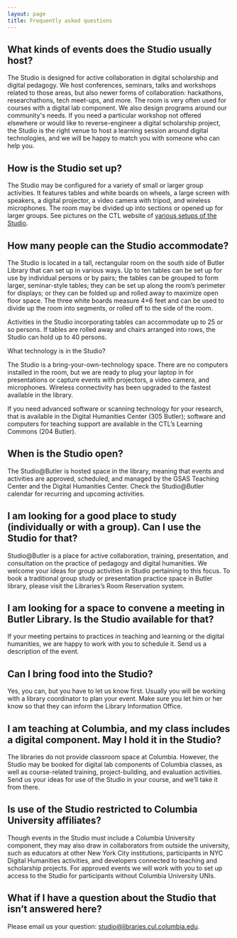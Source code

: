 ```yaml
---
layout: page
title: Frequently asked questions
---
```


## What kinds of events does the Studio usually host?

The Studio is designed for active collaboration in digital scholarship and digital pedagogy. We host conferences, seminars, talks and workshops related to those areas, but also newer forms of collaboration: hackathons, researchathons, tech meet-ups, and more. The room is very often used for courses with a digital lab component. We also design programs around our community's needs. If you need a particular workshop not offered elsewhere or would like to reverse-engineer a digital scholarship project, the Studio is the right venue to host a learning session around digital technologies, and we will be happy to match you with someone who can help you.

## How is the Studio set up?

The Studio may be configured for a variety of small or larger group activities. It features tables and white boards on wheels, a large screen with speakers, a digital projector, a video camera with tripod, and wireless microphones. The room may be divided up into sections or opened up for larger groups. See pictures on the CTL website of [various setups of the Studio](http://ctl.columbia.edu/support/workshop-planning/208b-butler-library/).

## How many people can the Studio accommodate?

The Studio is located in a tall, rectangular room on the south side of Butler Library that can set up in various ways. Up to ten tables can be set up for use by individual persons or by pairs; the tables can be grouped to form larger, seminar-style tables; they can be set up along the room’s perimeter for displays; or they can be folded up and rolled away to maximize open floor space.  The three white boards measure 4×6 feet and can be used to divide up the room into segments, or rolled off to the side of the room.

Activities in the Studio incorporating tables can accommodate up to 25 or so persons. If tables are rolled away and chairs arranged into rows, the Studio can hold up to 40 persons.

What technology is in the Studio?

The Studio is a bring-your-own-technology space. There are no computers installed in the room, but we are ready to plug your laptop in for presentations or capture events with projectors, a video camera, and microphones. Wireless connectivity has been upgraded to the fastest available in the library.

If you need advanced software or scanning technology for your research, that is available in the Digital Humanities Center (305 Butler); software and computers for teaching support are available in the CTL’s Learning Commons (204 Butler).

## When is the Studio open?

The Studio@Butler is hosted space in the library, meaning that events and activities are approved, scheduled, and managed by the GSAS Teaching Center and the Digital Humanities Center. Check the Studio@Butler calendar for recurring and upcoming activities.

## I am looking for a good place to study (individually or with a group). Can I use the Studio for that?

Studio@Butler is a place for active collaboration, training, presentation, and consultation on the practice of pedagogy and digital humanities. We welcome your ideas for group activities in Studio pertaining to this focus. To book a traditional group study or presentation practice space in Butler library, please visit the Libraries’s Room Reservation system.

## I am looking for a space to convene a meeting in Butler Library. Is the Studio available for that?

If your meeting pertains to practices in teaching and learning or the digital humanities, we are happy to work with you to schedule it.  Send us a description of the event.

 
## Can I bring food into the Studio?

Yes, you can, but you have to let us know first. Usually you will be working with a library coordinator to plan your event. Make sure you let him or her know so that they can inform the Library Information Office.

## I am teaching at Columbia, and my class includes a digital component. May I hold it in the Studio?

The libraries do not provide classroom space at Columbia. However, the Studio may be booked for digital lab components of Columbia classes, as well as course-related training, project-building, and evaluation activities. Send us your ideas for use of the Studio in your course, and we’ll take it from there.

## Is use of the Studio restricted to Columbia University affiliates?

Though events in the Studio must include a Columbia University component, they may also draw in collaborators from outside the university, such as educators at other New York City institutions, participants in NYC Digital Humanities activities, and developers connected to teaching and scholarship projects. For approved events we will work with you to set up access to the Studio for participants without Columbia University UNIs.

## What if I have a question about the Studio that isn’t answered here?

Please email us your question: studio@libraries.cul.columbia.edu.
